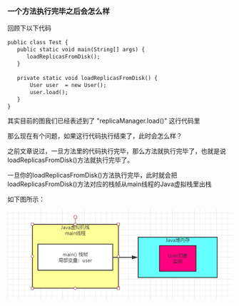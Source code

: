 ### 一个方法执行完毕之后会怎么样

回顾下以下代码

```
public class Test {
   public static void main(String[] args) {
      loadReplicasFromDisk();
   }
   
   private static void loadReplicasFromDisk() {
       User user  = new User();
       user.load();
   }
}
```

其实目前的图我们已经表述到了 "replicaManager.load()" 这行代码里

那么现在有个问题，如果这行代码执行结束了，此时会怎么样？

之前文章说过，一旦方法里的代码执行完毕，那么方法就执行完毕了，也就是说loadReplicasFromDisk()方法就执行完毕了。

一旦你的loadReplicasFromDisk()方法执行完毕，此时就会把loadReplicasFromDisk()方法对应的栈帧从main线程的Java虚拟栈里出栈

如下图所示：

![image-20200109224758599](image/image-20200109224758599.jpg)